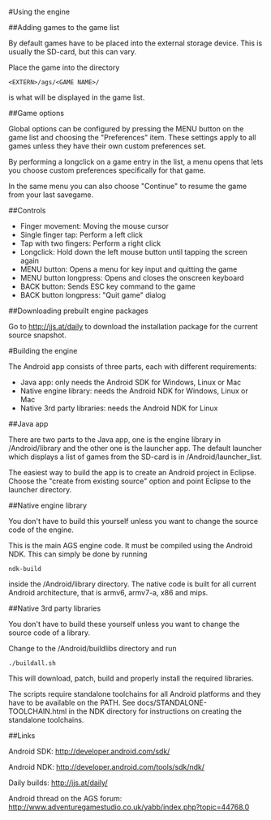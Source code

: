 #Using the engine


##Adding games to the game list

By default games have to be placed into the external storage device. This is
usually the SD-card, but this can vary.

Place the game into the directory

    <EXTERN>/ags/<GAME NAME>/

<GAME NAME> is what will be displayed in the game list.



##Game options

Global options can be configured by pressing the MENU button on the game list
and choosing the "Preferences" item. These settings apply to all games unless
they have their own custom preferences set.

By performing a longclick on a game entry in the list, a menu opens that lets
you choose custom preferences specifically for that game.

In the same menu you can also choose "Continue" to resume the game from
your last savegame.



##Controls

-   Finger movement: Moving the mouse cursor
-   Single finger tap: Perform a left click
-   Tap with two fingers: Perform a right click
-   Longclick: Hold down the left mouse button until tapping the screen again
-   MENU button: Opens a menu for key input and quitting the game
-   MENU button longpress: Opens and closes the onscreen keyboard
-   BACK button: Sends ESC key command to the game
-   BACK button longpress: "Quit game" dialog




##Downloading prebuilt engine packages

Go to http://jjs.at/daily to download the installation package for the current
source snapshot.



#Building the engine

The Android app consists of three parts, each with different requirements:

-   Java app: only needs the Android SDK for Windows, Linux or Mac
-   Native engine library: needs the Android NDK for Windows, Linux or Mac
-   Native 3rd party libraries: needs the Android NDK for Linux


##Java app

There are two parts to the Java app, one is the engine library in <SOURCE>/Android/library
and the other one is the launcher app. The default launcher which displays a list
of games from the SD-card is in <SOURCE>/Android/launcher_list.

The easiest way to build the app is to create an Android project in Eclipse. Choose the
"create from existing source" option and point Eclipse to the launcher directory.



##Native engine library

You don't have to build this yourself unless you want to change the source code of the engine.

This is the main AGS engine code. It must be compiled using the Android NDK. This can
simply be done by running

    ndk-build

inside the <SOURCE>/Android/library directory.
The native code is built for all current Android architecture, that is armv6, armv7-a,
x86 and mips.


##Native 3rd party libraries

You don't have to build these yourself unless you want to change the source code of
a library.

Change to the <SOURCE>/Android/buildlibs directory and run

    ./buildall.sh

This will download, patch, build and properly install the required libraries.

The scripts require standalone toolchains for all Android platforms and they have to
be available on the PATH. See docs/STANDALONE-TOOLCHAIN.html in the NDK directory
for instructions on creating the standalone toolchains.


##Links

Android SDK: http://developer.android.com/sdk/

Android NDK: http://developer.android.com/tools/sdk/ndk/

Daily builds: http://jjs.at/daily/

Android thread on the AGS forum: http://www.adventuregamestudio.co.uk/yabb/index.php?topic=44768.0